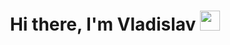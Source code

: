<h1 align="center">Hi there, I'm Vladislav</a> 
<img src="https://github.com/blackcater/blackcater/raw/main/images/Hi.gif" height="32"/></h1>
<h3 
[![Typing SVG](https://readme-typing-svg.herokuapp.com?color=%2336BCF7&lines=Junior+QA+Automation+Engineer)](https://git.io/typing-svg)/h3>
